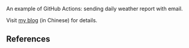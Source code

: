 An example of GitHub Actions: sending daily weather report with email.

Visit [my blog](http://www.ruanyifeng.com/blog/2019/12/github_actions.html) (in Chinese) for details.

## References

